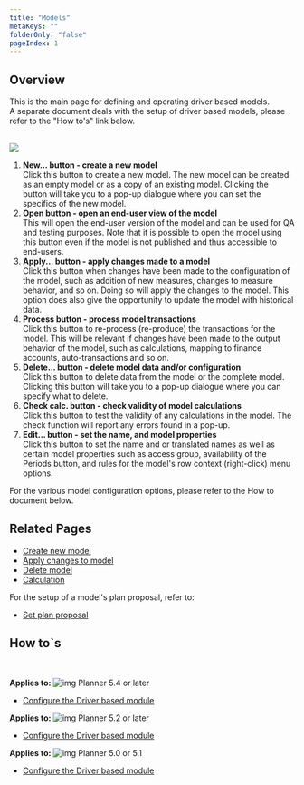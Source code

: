 ```yaml
---
title: "Models"
metaKeys: ""
folderOnly: "false"
pageIndex: 1
---
```

## Overview
This is the main page for defining and operating driver based models.<br/>
A separate document deals with the setup of driver based models, please refer to the "How to's" link below.<br/>
<br/>

![](https://profitbasedocs.blob.core.windows.net/plannerimages/driver-based-modelling-models.JPG)

1. **New... button - create a new model**<br/>
Click this button to create a new model. The new model can be created as an empty model or as a copy of an existing model. Clicking the button will take you to a pop-up dialogue where you can set the specifics of the new model.
2. **Open button - open an end-user view of the model**<br/>
This will open the end-user version of the model and can be used for QA and testing purposes. Note that it is possible to open the model using this button even if the model is not published and thus accessible to end-users.
3. **Apply... button - apply changes made to a model**<br/>
Click this button when changes have been made to the configuration of the model, such as addition of new measures, changes to measure behavior, and so on. Doing so will apply the changes to the model. This option does also give the opportunity to update the model with historical data.
4. **Process button - process model transactions**<br/>
Click this button to re-process (re-produce) the transactions for the model. This will be relevant if changes have been made to the output behavior of the model, such as calculations, mapping to finance accounts, auto-transactions and so on.
5. **Delete... button - delete model data and/or configuration**<br/>
Click this button to delete data from the model or the complete model. Clicking this button will take you to a pop-up dialogue where you can specify what to delete.
6. **Check calc. button - check validity of model calculations**<br/>
Click this button to test the validity of any calculations in the model. The check function will report any errors found in a pop-up.
7. **Edit... button - set the name, and model properties**<br/>
Click this button to set the name and or translated names as well as certain model properties such as access group, availability of the Periods button, and rules for the model's row context (right-click) menu options.

For the various model configuration options, please refer to the How to document below.

## Related Pages
-  [Create new model](new-model.md)<br/>
-  [Apply changes to model](apply.md)<br/>
-  [Delete model](delete.md)<br/>
-  [Calculation](calculation.md)<br/>

For the setup of a model's plan proposal, refer to:

-  [Set plan proposal](../../data-management/driver-based-plan-proposal.md)

## How to`s

<br/>

**Applies to:** ![img](https://profitbasedocs.blob.core.windows.net/icons/yes-icon.png) Planner 5.4 or later
-  [Configure the Driver based module](https://profitbasedocs.blob.core.windows.net/enduserhelp/files/V5.4/Planner%20Driver%20based%20module.pdf)<br/>

**Applies to:** ![img](https://profitbasedocs.blob.core.windows.net/icons/yes-icon.png) Planner 5.2 or later
-  [Configure the Driver based module](https://profitbasedocs.blob.core.windows.net/enduserhelp/files/V5.2/Planner%20Driver%20based%20module.pdf)<br/>

**Applies to:** ![img](https://profitbasedocs.blob.core.windows.net/icons/yes-icon.png) Planner 5.0 or 5.1
-  [Configure the Driver based module](https://profitbasedocs.blob.core.windows.net/enduserhelp/files/v5/Planner%20Driver%20based%20module.pdf)<br/>
